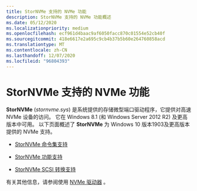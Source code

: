 ```yaml
---
title: StorNVMe 支持的 NVMe 功能
description: StorNVMe 支持的 NVMe 功能概述
ms.date: 05/12/2020
ms.localizationpriority: medium
ms.openlocfilehash: ecf961d4baac9af6050facc870c01554e52cb40f
ms.sourcegitcommit: 418e6617e2a695c9cb4b37b5b60e264760858acd
ms.translationtype: MT
ms.contentlocale: zh-CN
ms.lasthandoff: 12/07/2020
ms.locfileid: "96804393"
---
```

# <a name="nvme-features-supported-by-stornvme"></a>StorNVMe 支持的 NVMe 功能

**StorNVMe** (*stornvme.sys*) 是系统提供的存储微型端口驱动程序，它提供对高速 NVMe 设备的访问。 它在 Windows 8.1 (和 Windows Server 2012 R2) 及更高版本中可用。 以下页面概述了 **StorNVMe** 为 Windows 10 版本1903及更高版本提供的 NVMe 支持。

- [StorNVMe 命令集支持](stornvme-command-set-support.md)

- [StorNVMe 功能支持](stornvme-feature-support.md)

- [StorNVMe SCSI 转换支持](stornvme-scsi-translation-support.md)

有关其他信息，请参阅使用 [NVMe 驱动器](/windows/win32/fileio/working-with-nvme-devices#protocol-specific-queries) 。

